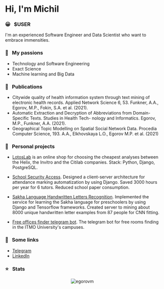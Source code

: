 # Hi, I'm Michil


### 😀 &nbsp;&nbsp;$USER

I'm an experienced Software Engineer and Data Scientist who want to embrace immensities.

### 🧡 &nbsp;&nbsp;My passions

* Technology and Software Engineering
* Exact Science 
* Machine learning and Big Data

### 📖 &nbsp;&nbsp;Publications

- Citywide quality of health information system through text mining of electronic health records. Applied Network Science 6, 53. Funkner, A.A., Egorov, M.P., Fokin, S.A. et al. (2021).
- Automatic Extraction and Decryption of Abbreviations from Domain-Specific Texts. Studies in Health Tech- nology and Informatics. Egorov, M.P., Funkner, A.A. (2021).
- Geographical Topic Modelling on Spatial Social Network Data. Procedia Computer Science, 193. A.A., Elkhovskaya L.O., Egorov M.P. et al. (2021)


### 🚀 &nbsp;&nbsp;Personal projects

- [LotosLab](https://github.com/EgorovM/lotos-public) is an online shop for choosing the cheapest analyses between the Helix, the Invitro and the Citilab companies. Stack: Python, Django, PostgreSQL.

- [School Security Access](https://github.com/EgorovM/online_physmath). Designed a client-server architecture for attendance marking automatization by using Django. Saved 3000 hours per year for 6 tutors. Reduced school paper consumption.

- [Sakha Language Handwritten Letters Recognition](https://github.com/EgorovM/saveyourlanguage/). Implemented the service for learning the Sakha language for preschoolers by using Django and Tensorflow frameworks. Created server to mining about 8000 unique handwritten letter examples from 87 people for CNN fitting.

- [Free offices finder telegram bot](https://github.com/EgorovM/freeRooms/). The telegram bot for free rooms finding in the ITMO University's campuses. 


### 🔗 &nbsp;&nbsp;Some links

* [Telegram](https://t.me/loalkota)
* [LinkedIn](https://www.linkedin.com/in/michilegorov/)

### ⭐️ &nbsp;&nbsp;Stats

<p align="center"> <img src="https://github-readme-stats.vercel.app/api?username=egorovm&show_icons=true&theme=gotham" alt="egorovm" />
